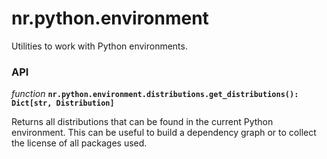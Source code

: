 # nr.python.environment

Utilities to work with Python environments.

### API

*function* __`nr.python.environment.distributions.get_distributions(): Dict[str, Distribution]`__

Returns all distributions that can be found in the current Python environment. This can be useful to build a dependency
graph or to collect the license of all packages used.
